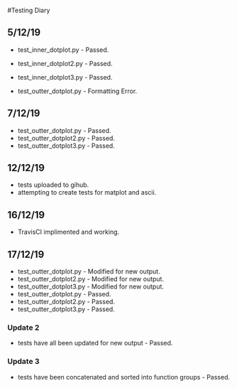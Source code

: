 #Testing Diary

## 5/12/19
- test_inner_dotplot.py - Passed.
- test_inner_dotplot2.py - Passed.
- test_inner_dotplot3.py - Passed.

- test_outter_dotplot.py - Formatting Error.

## 7/12/19
- test_outter_dotplot.py - Passed.
- test_outter_dotplot2.py - Passed.
- test_outter_dotplot3.py - Passed.

## 12/12/19
- tests uploaded to gihub.
- attempting to create tests for matplot and ascii.

## 16/12/19
- TravisCI implimented and working.

## 17/12/19
- test_outter_dotplot.py - Modified for new output.
- test_outter_dotplot2.py - Modified for new output.
- test_outter_dotplot3.py - Modified for new output.
- test_outter_dotplot.py - Passed.
- test_outter_dotplot2.py - Passed.
- test_outter_dotplot3.py - Passed.
### Update 2
- tests have all been updated for new output - Passed.
### Update 3
- tests have been concatenated and sorted into function groups - Passed.